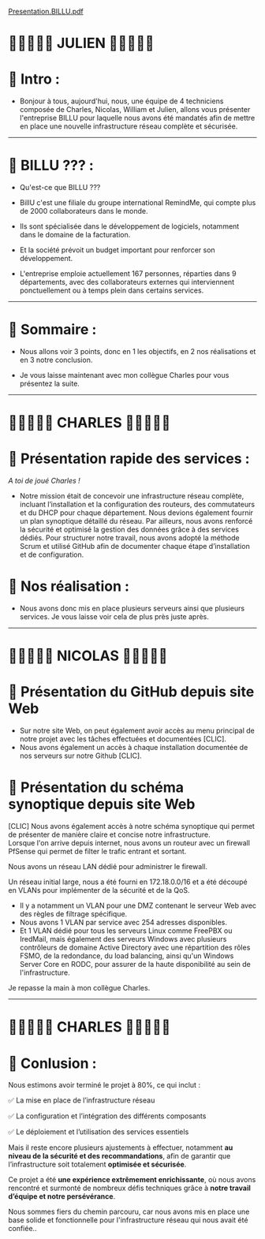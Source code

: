 
[Presentation.BILLU.pdf](https://github.com/user-attachments/files/18885276/Presentation.BILLU.pdf)

# 🚨🚨🚨🚨🚨 JULIEN 🚨🚨🚨🚨🚨

# 📑 Intro :

- Bonjour à tous, aujourd'hui, nous, une équipe de 4 techniciens composée de Charles, Nicolas, William et Julien, allons vous présenter l'entreprise BILLU pour laquelle nous avons été mandatés afin de mettre en place une nouvelle infrastructure réseau complète et sécurisée.

---

# 📑 BILLU ??? :

- Qu'est-ce que BILLU ???
  
- BillU c'est une filiale du groupe international RemindMe, qui compte plus de
2000 collaborateurs dans le monde.

- Ils sont spécialisée dans le développement de logiciels, notamment dans le domaine de la facturation.

- Et la société prévoit un budget important pour renforcer son développement.

- L'entreprise emploie actuellement 167 personnes, réparties dans 9 départements, avec des collaborateurs externes qui interviennent ponctuellement ou à temps plein dans certains services.

---

# 📑 Sommaire :

- Nous allons voir 3 points, donc en 1 les objectifs, en 2 nos réalisations et en 3 notre conclusion.

- Je vous laisse maintenant avec mon collègue Charles pour vous présentez la suite.

---


# 🚨🚨🚨🚨🚨 CHARLES 🚨🚨🚨🚨🚨 

# 📑 Présentation rapide des services :

*A toi de joué Charles !*

- Notre mission était de concevoir une infrastructure réseau complète, incluant l’installation et la configuration des routeurs, des commutateurs et du DHCP pour chaque département. Nous devions également fournir un plan synoptique détaillé du réseau. Par ailleurs, nous avons renforcé la sécurité et optimisé la gestion des données grâce à des services dédiés. Pour structurer notre travail, nous avons adopté la méthode Scrum et utilisé GitHub afin de documenter chaque étape d’installation et de configuration.

# 📑 Nos réalisation :

- Nous avons donc mis en place plusieurs serveurs ainsi que plusieurs services. Je vous laisse voir cela de plus près juste après.
  
---

 # 🚨🚨🚨🚨🚨 NICOLAS 🚨🚨🚨🚨🚨

# 📑 Présentation du GitHub depuis site Web  

- Sur notre site Web, on peut également avoir accès au menu principal de notre projet avec les tâches effectuées et documentées [CLIC].  
- Nous avons également un accès à chaque installation documentée de nos serveurs sur notre Github [CLIC].  


# 📑 Présentation du schéma synoptique depuis site Web  

[CLIC] Nous avons également accès à notre schéma synoptique qui permet de présenter de manière claire et concise notre infrastructure.  
Lorsque l'on arrive depuis internet, nous avons un routeur avec un firewall PfSense qui permet de filter le trafic entrant et sortant.  

Nous avons un réseau LAN dédié pour administrer le firewall.  

Un réseau initial large, nous a été fourni en 172.18.0.0/16 et a été découpé en VLANs pour implémenter de la sécurité et de la QoS.  

- Il y a notamment un VLAN pour une DMZ contenant le serveur Web avec des règles de filtrage spécifique.  
- Nous avons 1 VLAN par service avec 254 adresses disponibles.  
- Et 1 VLAN dédié pour tous les serveurs Linux comme FreePBX ou IredMail, mais également des serveurs Windows avec plusieurs contrôleurs de domaine Active Directory avec une répartition des rôles FSMO, de la redondance, du load balancing, ainsi qu'un Windows Server Core en RODC, pour assurer de la haute disponibilité au sein de l'infrastructure.  

Je repasse la main à mon collègue Charles.  

---

# 🚨🚨🚨🚨🚨 CHARLES 🚨🚨🚨🚨🚨 

# 📑 Conlusion :
Nous estimons avoir terminé le projet à 80%, ce qui inclut :

✅ La mise en place de l’infrastructure réseau

✅ La configuration et l’intégration des différents composants

✅ Le déploiement et l’utilisation des services essentiels

Mais il reste encore plusieurs ajustements à effectuer, notamment **au niveau de la sécurité et des recommandations**, afin de garantir que l’infrastructure soit totalement **optimisée et sécurisée**.

Ce projet a été **une expérience extrêmement enrichissante**, où nous avons rencontré et surmonté de nombreux défis techniques grâce à **notre travail d’équipe et notre persévérance**.

Nous sommes fiers du chemin parcouru, car nous avons mis en place une base solide et fonctionnelle pour l'infrastructure réseau qui nous avait été confiée..
